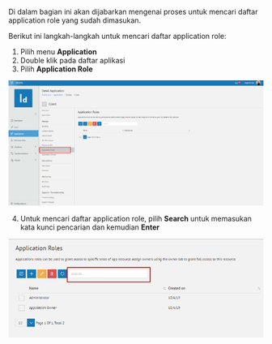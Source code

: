 Di dalam bagian ini akan dijabarkan mengenai proses untuk mencari daftar application role yang sudah dimasukan.

Berikut ini langkah-langkah untuk mencari daftar application role:

1. Pilih menu **Application**
2. Double klik pada daftar aplikasi
3. Pilih **Application Role**

![Gambar](_static/Gambar3.5.7.4_1.png/?sanitize=true)

4. Untuk mencari daftar application role, pilih **Search** untuk memasukan kata kunci pencarian dan kemudian **Enter**

![Gambar](_static/Gambar3.5.7.4_2.png/?sanitize=true)